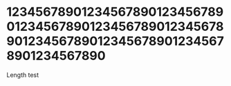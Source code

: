 # 1234567890123456789012345678901234567890123456789012345678901234567890123456789012345678901234567890
Length test

